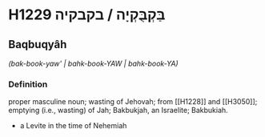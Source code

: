 # H1229 בַּקְבֻּקְיָה / בקבקיה

## Baqbuqyâh

_(bak-book-yaw' | bahk-book-YAW | bahk-book-YA)_

### Definition

proper masculine noun; wasting of Jehovah; from [[H1228]] and [[H3050]]; emptying (i.e., wasting) of Jah; Bakbukjah, an Israelite; Bakbukiah.

- a Levite in the time of Nehemiah
